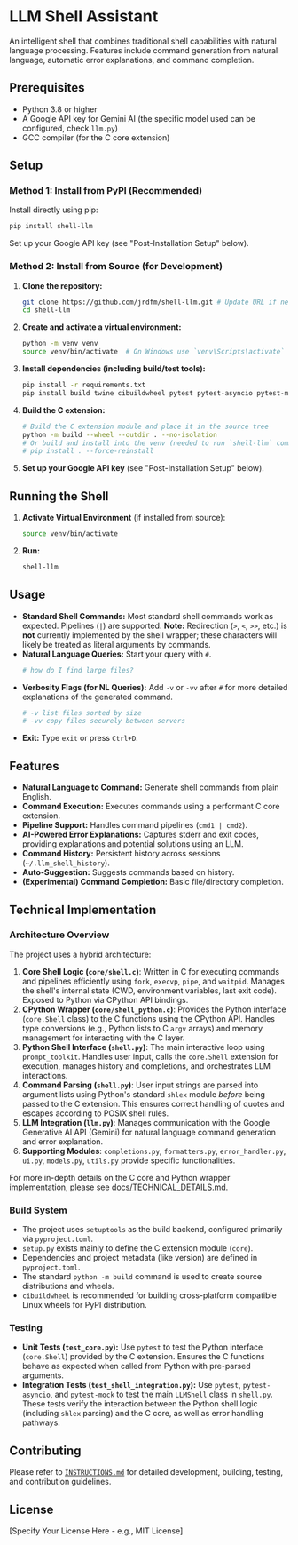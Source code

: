 # LLM Shell Assistant

An intelligent shell that combines traditional shell capabilities with natural language processing. Features include command generation from natural language, automatic error explanations, and command completion.

## Prerequisites

- Python 3.8 or higher
- A Google API key for Gemini AI (the specific model used can be configured, check `llm.py`)
- GCC compiler (for the C core extension)

## Setup

### Method 1: Install from PyPI (Recommended)

Install directly using pip:
```bash
pip install shell-llm
```

Set up your Google API key (see "Post-Installation Setup" below).

### Method 2: Install from Source (for Development)

1.  **Clone the repository:**
    ```bash
    git clone https://github.com/jrdfm/shell-llm.git # Update URL if needed
    cd shell-llm
    ```

2.  **Create and activate a virtual environment:**
    ```bash
    python -m venv venv
    source venv/bin/activate  # On Windows use `venv\Scripts\activate`
    ```

3.  **Install dependencies (including build/test tools):**
    ```bash
    pip install -r requirements.txt
    pip install build twine cibuildwheel pytest pytest-asyncio pytest-mock
    ```

4.  **Build the C extension:**
    ```bash
    # Build the C extension module and place it in the source tree
    python -m build --wheel --outdir . --no-isolation
    # Or build and install into the venv (needed to run `shell-llm` command directly)
    # pip install . --force-reinstall
    ```

5.  **Set up your Google API key** (see "Post-Installation Setup" below).

## Running the Shell

1.  **Activate Virtual Environment** (if installed from source):
    ```bash
    source venv/bin/activate
    ```

2.  **Run:**
    ```bash
    shell-llm
    ```

## Usage

-   **Standard Shell Commands:** Most standard shell commands work as expected. Pipelines (`|`) are supported. **Note:** Redirection (`>`, `<`, `>>`, etc.) is **not** currently implemented by the shell wrapper; these characters will likely be treated as literal arguments by commands.
-   **Natural Language Queries:** Start your query with `#`.
    ```bash
    # how do I find large files?
    ```
-   **Verbosity Flags (for NL Queries):** Add `-v` or `-vv` after `#` for more detailed explanations of the generated command.
    ```bash
    # -v list files sorted by size
    # -vv copy files securely between servers
    ```
-   **Exit:** Type `exit` or press `Ctrl+D`.

## Features

*   **Natural Language to Command:** Generate shell commands from plain English.
*   **Command Execution:** Executes commands using a performant C core extension.
*   **Pipeline Support:** Handles command pipelines (`cmd1 | cmd2`).
*   **AI-Powered Error Explanations:** Captures stderr and exit codes, providing explanations and potential solutions using an LLM.
*   **Command History:** Persistent history across sessions (`~/.llm_shell_history`).
*   **Auto-Suggestion:** Suggests commands based on history.
*   **(Experimental) Command Completion:** Basic file/directory completion.

## Technical Implementation

### Architecture Overview

The project uses a hybrid architecture:

1.  **Core Shell Logic (`core/shell.c`)**: Written in C for executing commands and pipelines efficiently using `fork`, `execvp`, `pipe`, and `waitpid`. Manages the shell's internal state (CWD, environment variables, last exit code). Exposed to Python via CPython API bindings.
2.  **CPython Wrapper (`core/shell_python.c`)**: Provides the Python interface (`core.Shell` class) to the C functions using the CPython API. Handles type conversions (e.g., Python lists to C `argv` arrays) and memory management for interacting with the C layer.
3.  **Python Shell Interface (`shell.py`)**: The main interactive loop using `prompt_toolkit`. Handles user input, calls the `core.Shell` extension for execution, manages history and completions, and orchestrates LLM interactions.
4.  **Command Parsing (`shell.py`)**: User input strings are parsed into argument lists using Python's standard `shlex` module *before* being passed to the C extension. This ensures correct handling of quotes and escapes according to POSIX shell rules.
5.  **LLM Integration (`llm.py`)**: Manages communication with the Google Generative AI API (Gemini) for natural language command generation and error explanation.
6.  **Supporting Modules**: `completions.py`, `formatters.py`, `error_handler.py`, `ui.py`, `models.py`, `utils.py` provide specific functionalities.

For more in-depth details on the C core and Python wrapper implementation, please see [docs/TECHNICAL_DETAILS.md](docs/TECHNICAL_DETAILS.md).

### Build System

*   The project uses `setuptools` as the build backend, configured primarily via `pyproject.toml`.
*   `setup.py` exists mainly to define the C extension module (`core`).
*   Dependencies and project metadata (like version) are defined in `pyproject.toml`.
*   The standard `python -m build` command is used to create source distributions and wheels.
*   `cibuildwheel` is recommended for building cross-platform compatible Linux wheels for PyPI distribution.

### Testing

*   **Unit Tests (`test_core.py`):** Use `pytest` to test the Python interface (`core.Shell`) provided by the C extension. Ensures the C functions behave as expected when called from Python with pre-parsed arguments.
*   **Integration Tests (`test_shell_integration.py`):** Use `pytest`, `pytest-asyncio`, and `pytest-mock` to test the main `LLMShell` class in `shell.py`. These tests verify the interaction between the Python shell logic (including `shlex` parsing) and the C core, as well as error handling pathways.

## Contributing

Please refer to [`INSTRUCTIONS.md`](INSTRUCTIONS.md) for detailed development, building, testing, and contribution guidelines.

## License

[Specify Your License Here - e.g., MIT License] 